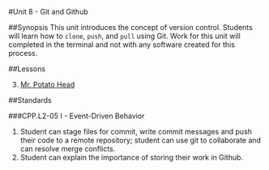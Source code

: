 #Unit 8 - Git and Github

##Synopsis
This unit introduces the concept of version control. Students will learn how to `clone`, `push`, and `pull` using Git. Work for this unit will completed in the terminal and not with any software created for this process.

##Lessons

3. [Mr. Potato Head](https://github.com/ScriptEdcurriculum/Mr_Potato_Head)

##Standards

###CPP.L2-05 I - Event-Driven Behavior
1. Student	can stage	files	for	commit,	write	commit	messages	and	push	their	code	to	a	remote	repository; student	can	use git to	collaborate	and	can	resolve	merge	conflicts.
2. Student	can	explain	the	importance of storing their work in Github.


